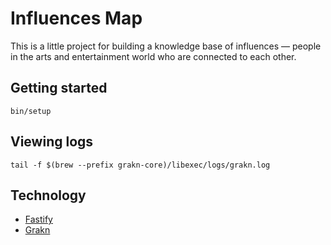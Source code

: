 # Influences Map

This is a little project for building a knowledge base of influences —
people in the arts and entertainment world who are connected to each other.

## Getting started

    bin/setup

## Viewing logs

    tail -f $(brew --prefix grakn-core)/libexec/logs/grakn.log

## Technology

* [Fastify]
* [Grakn]

[Fastify]: https://www.fastify.io/
[Grakn]: https://grakn.ai

